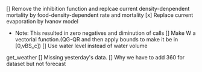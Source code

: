 [] Remove the inhibition function and replcae current density-denpendent mortality by food-density-dependent rate and mortality
[x] Replace current evaporation by Ivanov model
* Note: This resulted in zero negatives and diminution of calls
[] Make W a vectorial function.(QG-QR and then apply bounds to make it be in [0,vBS_c])
[] Use water level instead of water volume

get_weather
[] Missing yesterday's data.
[] Why we have to add 360 for dataset but not forecast
